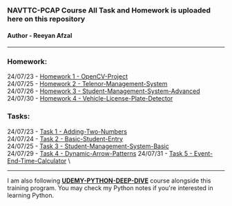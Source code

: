 ###  NAVTTC-PCAP Course All Task and Homework is uploaded here on this repository

#### Author - Reeyan Afzal

---

### Homework:

24/07/23 - [Homework 1 - OpenCV-Project](https://github.com/reeyan-afzal/NAVTTC_PCAP/blob/main/24_07_23-Homework1/main.py) \
24/07/25 - [Homework 2 - Telenor-Management-System](https://github.com/reeyan-afzal/NAVTTC_PCAP/blob/main/24_07_25-Homework2/main.py) \
24/07/26 - [Homework 3 - Student-Management-System-Advanced](https://github.com/reeyan-afzal/NAVTTC_PCAP/blob/main/24_07_26-Homework3/main.py) \
24/07/30 - [Homework 4 - Vehicle-License-Plate-Detector](https://github.com/reeyan-afzal/NAVTTC_PCAP/blob/main/24_07_30-Homework4/main.py) 

### Tasks:

24/07/23 - [Task 1 - Adding-Two-Numbers](https://github.com/reeyan-afzal/NAVTTC_PCAP/blob/main/24_07_23-Task1/main.py) \
24/07/24 - [Task 2 - Basic-Student-Entry](https://github.com/reeyan-afzal/NAVTTC_PCAP/blob/main/24_07_24-Task2/main.py) \
24/07/25 - [Task 3 - Student-Management-System-Basic](https://github.com/reeyan-afzal/NAVTTC_PCAP/blob/main/24_07_25-Task3/main.py) \
24/07/29 - [Task 4 - Dynamic-Arrow-Patterns](https://github.com/reeyan-afzal/NAVTTC_PCAP/blob/main/24_07_29-Task4/main.py)
24/07/31 - [Task 5 - Event-End-Time-Calculator](https://github.com/reeyan-afzal/NAVTTC_PCAP/blob/main/24_07_31-Task5/main.py) \

---

I am also following **[UDEMY-PYTHON-DEEP-DIVE](https://github.com/reeyan-afzal/UDEMY_PYTHON_DEEP_DIVE)** course alongside this 
training program. You may check my Python notes if you're interested in learning Python.